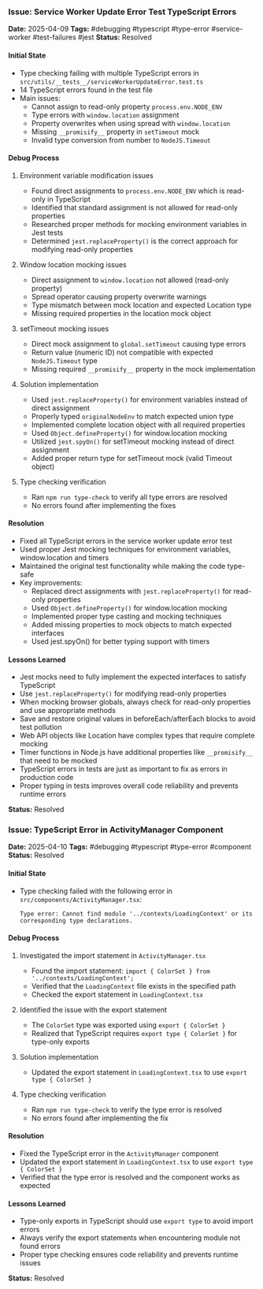 ### Issue: Service Worker Update Error Test TypeScript Errors
**Date:** 2025-04-09
**Tags:** #debugging #typescript #type-error #service-worker #test-failures #jest
**Status:** Resolved

#### Initial State
- Type checking failing with multiple TypeScript errors in `src/utils/__tests__/serviceWorkerUpdateError.test.ts`
- 14 TypeScript errors found in the test file
- Main issues:
  - Cannot assign to read-only property `process.env.NODE_ENV`
  - Type errors with `window.location` assignment
  - Property overwrites when using spread with `window.location`
  - Missing `__promisify__` property in `setTimeout` mock
  - Invalid type conversion from number to `NodeJS.Timeout`

#### Debug Process
1. Environment variable modification issues
   - Found direct assignments to `process.env.NODE_ENV` which is read-only in TypeScript
   - Identified that standard assignment is not allowed for read-only properties
   - Researched proper methods for mocking environment variables in Jest tests
   - Determined `jest.replaceProperty()` is the correct approach for modifying read-only properties

2. Window location mocking issues
   - Direct assignment to `window.location` not allowed (read-only property)
   - Spread operator causing property overwrite warnings
   - Type mismatch between mock location and expected Location type
   - Missing required properties in the location mock object

3. setTimeout mocking issues
   - Direct mock assignment to `global.setTimeout` causing type errors
   - Return value (numeric ID) not compatible with expected `NodeJS.Timeout` type
   - Missing required `__promisify__` property in the mock implementation

4. Solution implementation
   - Used `jest.replaceProperty()` for environment variables instead of direct assignment
   - Properly typed `originalNodeEnv` to match expected union type
   - Implemented complete location object with all required properties
   - Used `Object.defineProperty()` for window.location mocking
   - Utilized `jest.spyOn()` for setTimeout mocking instead of direct assignment
   - Added proper return type for setTimeout mock (valid Timeout object)

5. Type checking verification
   - Ran `npm run type-check` to verify all type errors are resolved
   - No errors found after implementing the fixes

#### Resolution
- Fixed all TypeScript errors in the service worker update error test
- Used proper Jest mocking techniques for environment variables, window.location and timers
- Maintained the original test functionality while making the code type-safe
- Key improvements:
  - Replaced direct assignments with `jest.replaceProperty()` for read-only properties
  - Used `Object.defineProperty()` for window.location mocking
  - Implemented proper type casting and mocking techniques
  - Added missing properties to mock objects to match expected interfaces
  - Used jest.spyOn() for better typing support with timers

#### Lessons Learned
- Jest mocks need to fully implement the expected interfaces to satisfy TypeScript
- Use `jest.replaceProperty()` for modifying read-only properties
- When mocking browser globals, always check for read-only properties and use appropriate methods
- Save and restore original values in beforeEach/afterEach blocks to avoid test pollution
- Web API objects like Location have complex types that require complete mocking
- Timer functions in Node.js have additional properties like `__promisify__` that need to be mocked
- TypeScript errors in tests are just as important to fix as errors in production code
- Proper typing in tests improves overall code reliability and prevents runtime errors

**Status:** Resolved

### Issue: TypeScript Error in ActivityManager Component
**Date:** 2025-04-10
**Tags:** #debugging #typescript #type-error #component
**Status:** Resolved

#### Initial State
- Type checking failed with the following error in `src/components/ActivityManager.tsx`:
  ```
  Type error: Cannot find module '../contexts/LoadingContext' or its corresponding type declarations.
  ```

#### Debug Process
1. Investigated the import statement in `ActivityManager.tsx`
   - Found the import statement: `import { ColorSet } from '../contexts/LoadingContext';`
   - Verified that the `LoadingContext` file exists in the specified path
   - Checked the export statement in `LoadingContext.tsx`

2. Identified the issue with the export statement
   - The `ColorSet` type was exported using `export { ColorSet }`
   - Realized that TypeScript requires `export type { ColorSet }` for type-only exports

3. Solution implementation
   - Updated the export statement in `LoadingContext.tsx` to use `export type { ColorSet }`

4. Type checking verification
   - Ran `npm run type-check` to verify the type error is resolved
   - No errors found after implementing the fix

#### Resolution
- Fixed the TypeScript error in the `ActivityManager` component
- Updated the export statement in `LoadingContext.tsx` to use `export type { ColorSet }`
- Verified that the type error is resolved and the component works as expected

#### Lessons Learned
- Type-only exports in TypeScript should use `export type` to avoid import errors
- Always verify the export statements when encountering module not found errors
- Proper type checking ensures code reliability and prevents runtime issues

**Status:** Resolved
